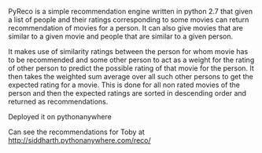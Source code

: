 PyReco is a simple recommendation engine written in python 2.7 that 
given a list of people and their ratings corresponding to some movies
can return recommendation of movies for a person. It can also give movies
that are similar to a given movie and people that are similar to a given 
person.

It makes use of similarity ratings between the person for whom movie 
has to be recommended and some other person to act as a weight for 
the rating of other person to predict the possible rating of that movie
for the person. It then takes the weighted sum average over all such
other persons to get the expected rating for a movie. This is done for 
all non rated movies of the person and then the expected ratings are 
sorted in descending order and returned as recommendations.

Deployed it on pythonanywhere

Can see the recommendations for Toby at http://siddharth.pythonanywhere.com/reco/
